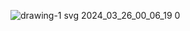![drawing-1 svg 2024_03_26_00_06_19 0](https://github.com/IlluminatiJoe0/AtomicMining/assets/38989931/23780368-d799-4198-8daf-1f20b88d762b)
